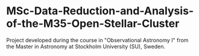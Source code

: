 # MSc-Data-Reduction-and-Analysis-of-the-M35-Open-Stellar-Cluster
Project developed during the course in "Observational Astronomy I" from the Master in Astronomy at Stockholm University (SU), Sweden.
